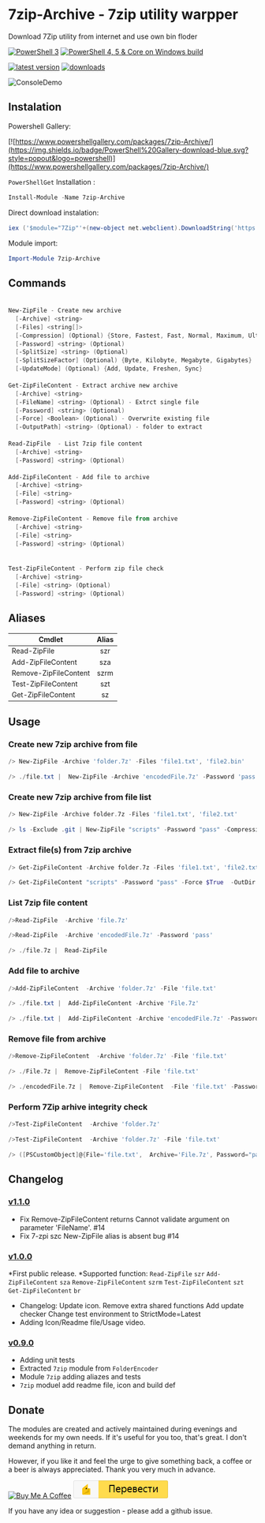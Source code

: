 # 7zip-Archive - 7zip utility warpper

Download 7Zip utility from internet and use own bin floder

[![PowerShell 3](https://dev.azure.com/Stadub-Gh/PowershellScripts/_apis/build/status/7Zip?branchName=master)](https://dev.azure.com/Stadub-Gh/PowershellScripts/_build/latest?definitionId=4&branchName=master)
[![PowerShell 4, 5 & Core on Windows build](https://ci.appveyor.com/api/projects/status/jr9waysnisfyxpj1?svg=true)](https://ci.appveyor.com/project/stadub/powershellscripts-yvvt0)
<!-- [![Linux & MacOS build](https://img.shields.io/travis/stadub/PowershellScripts/master.svg?label=linux/macos+build)](https://travis-ci.org/stadub/PowershellScripts) -->
[![latest version](https://img.shields.io/powershellgallery/v/7zip-Archive.svg?label=latest+version)](https://www.powershellgallery.com/packages/7zip-Archive)
[![downloads](https://img.shields.io/powershellgallery/dt/7zip-Archive.svg?label=downloads)](https://www.powershellgallery.com/packages/7zip-Archive)

<!-- [Documentation](https://powershellscripts.readthedocs.io/en/latest/) -->

![ConsoleDemo](https://raw.githubusercontent.com/stadub/PowershellScripts/master/7Zip/Assets/demo.gif)

## Instalation

Powershell Gallery:

[![https://www.powershellgallery.com/packages/7zip-Archive/](https://img.shields.io/badge/PowerShell%20Gallery-download-blue.svg?style=popout&logo=powershell)](https://www.powershellgallery.com/packages/7zip-Archive/)

`PowerShellGet` Installation :

```powershell
Install-Module -Name 7zip-Archive
```

Direct download instalation:

```powershell
iex ('$module="7Zip"'+(new-object net.webclient).DownloadString('https://raw.githubusercontent.com/stadub/PowershellScripts/master/install.ps1'))
```

Module import:

```powershell
Import-Module 7zip-Archive
```

## Commands

```powershell

New-ZipFile - Create new archive
  [-Archive] <string>
  [-Files] <string[]>
  [-Compression] (Optional) {Store, Fastest, Fast, Normal, Maximum, Ultra}
  [-Password] <string> (Optional)
  [-SplitSize] <string> (Optional)
  [-SplitSizeFactor] (Optional) {Byte, Kilobyte, Megabyte, Gigabytes}
  [-UpdateMode] (Optional) {Add, Update, Freshen, Sync}

Get-ZipFileContent - Extract archive new archive
  [-Archive] <string>
  [-FileName] <string> (Optional) - Extrct single file
  [-Password] <string> (Optional)
  [-Force] <Boolean> (Optional) - Overwrite existing file
  [-OutputPath] <string> (Optional) - folder to extract

Read-ZipFile  - List 7zip file content
  [-Archive] <string>
  [-Password] <string> (Optional)

Add-ZipFileContent - Add file to archive
  [-Archive] <string>
  [-File] <string>
  [-Password] <string> (Optional)

Remove-ZipFileContent - Remove file from archive
  [-Archive] <string>
  [-File] <string>
  [-Password] <string> (Optional)


Test-ZipFileContent - Perform zip file check
  [-Archive] <string>
  [-File] <string> (Optional)
  [-Password] <string> (Optional)

```

## Aliases

| Cmdlet               | Alias  |
| ---------------------|:------:|
| Read-ZipFile         | szr    |
| Add-ZipFileContent   | sza    |
| Remove-ZipFileContent| szrm   |
| Test-ZipFileContent  | szt    |
| Get-ZipFileContent   | sz     |

## Usage

### Create new 7zip archive from file

```powershell
/> New-ZipFile -Archive 'folder.7z' -Files 'file1.txt', 'file2.bin'
```

```powershell
/> ./file.txt |  New-ZipFile -Archive 'encodedFile.7z' -Password 'pass' -Compression Ultra -SplitSize 1,2,3,20 -SplitSizeFactor Megabyte
```

### Create new 7zip archive from file list

```powershell
/> New-ZipFile -Archive folder.7z -Files 'file1.txt', 'file2.txt'
```

```powershell
/> ls -Exclude .git | New-ZipFile "scripts" -Password "pass" -Compression Store -SplitSize 1 -SplitSizeFactor Gigabytes
```

### Extract file(s) from 7zip archive

```powershell
/> Get-ZipFileContent -Archive folder.7z -Files 'file1.txt', 'file2.txt'
```

```powershell
/> Get-ZipFileContent "scripts" -Password "pass" -Force $True  -OutDir "out"
```

### List 7zip file content

```powershell
/>Read-ZipFile  -Archive 'file.7z'
```

```powershell
/>Read-ZipFile  -Archive 'encodedFile.7z' -Password 'pass'
```

```powershell
/> ./file.7z |  Read-ZipFile
```

### Add file to archive

```powershell
/>Add-ZipFileContent  -Archive 'folder.7z' -File 'file.txt'
```

```powershell
/> ./file.txt |  Add-ZipFileContent -Archive 'File.7z'
```

```powershell
/> ./file.txt |  Add-ZipFileContent -Archive 'encodedFile.7z' -Password "pass"
```

### Remove file from archive

```powershell
/>Remove-ZipFileContent  -Archive 'folder.7z' -File 'file.txt'
```

```powershell
/> ./File.7z |  Remove-ZipFileContent -File 'file.txt'
```

```powershell
/> ./encodedFile.7z |  Remove-ZipFileContent  -File 'file.txt' -Password 'pass'
```


### Perform 7Zip arhive integrity check

```powershell
/>Test-ZipFileContent  -Archive 'folder.7z'
```

```powershell
/>Test-ZipFileContent  -Archive 'folder.7z' -File 'file.txt'
```

```powershell
/> ([PSCustomObject]@{File='file.txt',  Archive='File.7z', Password="pass"} | Test-ZipFileContent -Archive 'File.7z'
```

## Changelog

### [v1.1.0](https://github.com/stadub/PowershellScripts/releases/tag/v0.9.5)

* Fix Remove-ZipFileContent returns Cannot validate argument on parameter 'FileName'. #14
* Fix 7-zpi szc New-ZipFile alias is absent bug #14

### [v1.0.0](https://github.com/stadub/PowershellScripts/releases/tag/v0.4.0)

*First public release.
*Supported function:
  `Read-ZipFile` `szr`
  `Add-ZipFileContent` `sza`
  `Remove-ZipFileContent` `szrm`
  `Test-ZipFileContent` `szt`
  `Get-ZipFileContent` `br`

* Changelog:
  Update icon.
  Remove extra shared functions
  Add update checker
  Change test environment to  StrictMode=Latest
* Adding Icon/Readme file/Usage video.

### [v0.9.0](https://github.com/stadub/PowershellScripts/releases/tag/v0.3.0)

* Adding unit tests
* Extracted `7zip` module from `FolderEncoder`
* Module `7zip` adding aliazes and tests
* `7zip` moduel add readme file, icon and build def

## Donate

The modules are created and actively maintained during evenings and weekends for my own needs.
If it's useful for you too, that's great. I don't demand anything in return.

However, if you like it and feel the urge to give something back,
a coffee or a beer is always appreciated. Thank you very much in advance.

[![Buy Me A Coffee](https://www.buymeacoffee.com/assets/img/custom_images/purple_img.png)](https://www.buymeacoffee.com/dima)
[![Support by Yandex](https://raw.githubusercontent.com/GitStatic/Resources/master/yaMoney.png)](https://money.yandex.ru/to/410014572567962/200)

<!--   By Paypal [![PayPal.me](https://img.shields.io/badge/PayPal-me-blue.svg?maxAge=2592000)](https://www.paypal.me/dima.by)
 -->

If you have any idea or suggestion - please add a github issue.

<!-- https://www.contributor-covenant.org/version/1/4/code-of-conduct -->